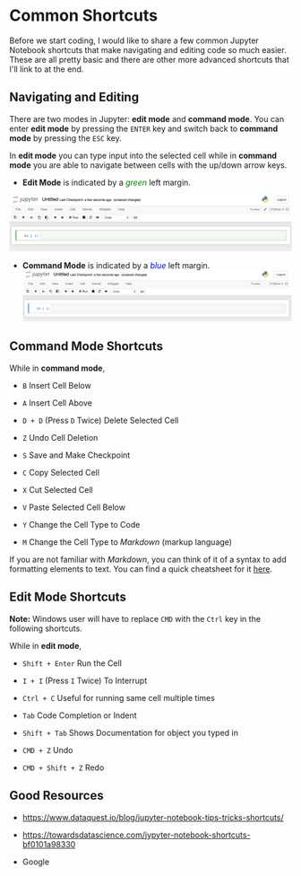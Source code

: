 # Common Shortcuts

Before we start coding, I would like to share a few common Jupyter Notebook shortcuts that make navigating and editing
code so much easier. These are all pretty basic and there are other more advanced shortcuts that I'll link to
at the end.

## Navigating and Editing

There are two modes in Jupyter: **edit mode** and **command mode**. You can enter **edit mode** by pressing the
`ENTER` key and switch back to **command mode** by pressing the `ESC` key.

In **edit mode** you can type input into the selected cell while in **command mode** you are able to navigate between
cells with the up/down arrow keys.

- **Edit Mode** is indicated by a <span style="color:green">*green*</span> left margin.

![Edit Mode](../images/edit_mode.png)

- **Command Mode** is indicated by a <span style="color:blue">*blue*</span> left margin.
![Command Mode](../images/command_mode.png)

## Command Mode Shortcuts

While in **command mode**,

- `B` Insert Cell Below

- `A` Insert Cell Above

- `D + D` (Press `D` Twice) Delete Selected Cell

- `Z` Undo Cell Deletion

- `S` Save and Make Checkpoint

- `C` Copy Selected Cell

- `X` Cut Selected Cell

- `V` Paste Selected Cell Below

- `Y` Change the Cell Type to Code

- `M` Change the Cell Type to *Markdown* (markup language)

If you are not familiar with *Markdown*, you can think of it of a syntax to add formatting elements to text.
You can find a quick cheatsheet for it [here](https://www.markdownguide.org/cheat-sheet/).

## Edit Mode Shortcuts

**Note:** Windows user will have to replace `CMD` with the `Ctrl` key in the following shortcuts.

While in **edit mode**,

- `Shift + Enter` Run the Cell

- `I + I` (Press `I` Twice) To Interrupt

- `Ctrl + C` Useful for running same cell multiple times

- `Tab` Code Completion or Indent

- `Shift + Tab` Shows Documentation for object you typed in

- `CMD + Z` Undo

- `CMD + Shift + Z` Redo


## Good Resources

- https://www.dataquest.io/blog/jupyter-notebook-tips-tricks-shortcuts/

- https://towardsdatascience.com/jypyter-notebook-shortcuts-bf0101a98330

- Google